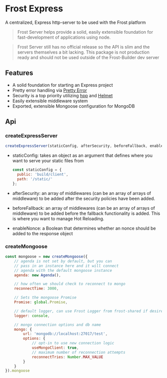 # Frost Express

A centralized, Express http-server to be used with the Frost platform

> Frost Server helps provide a solid, easily extensible foundation for fast-development of applications using node.

> Frost Server still has no official release so the API is slim and the servers themselves a bit lacking. This package is not production ready and should not be used outside of the Frost-Builder dev server

## Features

- A solid foundation for starting an Express project
- Pretty error handling via [Pretty Error](https://github.com/AriaMinaei/pretty-error)
- Security is a top priority utilizing [hpp](https://github.com/analog-nico/hpp) and [Helmet](https://github.com/helmetjs/helmet)
- Easily extensible middleware system
- Exported, extensible Mongoose configuration for MongoDB


## Api

### createExpressServer

```js
createExpressServer(staticConfig, afterSecurity, beforeFallback, enableNonce)
```
- staticConfig: takes an object as an argument that defines where you want to serve your static files from
  ```js
  const staticConfig = {
    public: 'build/client',
    path: '/static/'
  };
  ``` 
- afterSecurity: an array of middlewares (can be an array of arrays of middleware) to be added after the security policies have
  been added.
  
- beforeFallback: an array of middlewares (can be an array of arrays of middleware) to be added before the fallback functionality is added. This is where you want to manage Hot Reloading.
  
- enableNonce: a Boolean that determines whether an nonce should be added to the response object


### createMongoose
```js
const mongoose = new createMongoose({
    // agenda is not set by default, but you can 
    // pass in an instance here and it will connect
    // agenda with the default mongoose instance
    agenda: new Agenda(),

    // how often we should check to reconnect to mongo
    reconnectTime: 3000,

    // Sets the mongoose Promise
    Promise: global.Promise,

    // default logger, can use Frost Logger from frost-shared if desired
    logger: console,

    // mongo connection options and db name
    mongo: {
        url: 'mongodb://localhost:27017/test',
        options: {
            // opt-in to use new connection logic
            useMongoClient: true,
            // maximum number of reconnection attempts
            reconnectTries: Number.MAX_VALUE
        }
    }
}).mongoose
```
